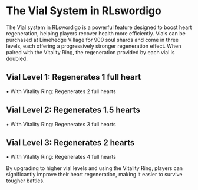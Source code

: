 # The Vial System in RLswordigo

The Vial system in RLswordigo is a powerful feature designed to boost heart regeneration, helping players recover health more efficiently. Vials can be purchased at Limehedge Village for 900 soul shards and come in three levels, each offering a progressively stronger regeneration effect. When paired with the Vitality Ring, the regeneration provided by each vial is doubled.

## Vial Level 1: Regenerates 1 full heart

• With Vitality Ring: Regenerates 2 full hearts


## Vial Level 2: Regenerates 1.5 hearts

• With Vitality Ring: Regenerates 3 full hearts


## Vial Level 3: Regenerates 2 hearts

• With Vitality Ring: Regenerates 4 full hearts



By upgrading to higher vial levels and using the Vitality Ring, players can significantly improve their heart regeneration, making it easier to survive tougher battles.
